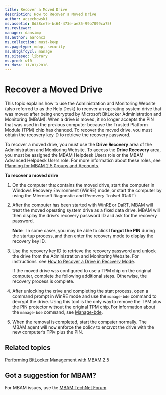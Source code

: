 ```yaml
---
title: Recover a Moved Drive
description: How to Recover a Moved Drive
author: aczechowski
ms.assetid: 0d38ce7e-bc64-473e-ae85-99b7099ca758
ms.reviewer: 
manager: dansimp
ms.author: aaroncz
ms.collection: must-keep
ms.pagetype: mdop, security
ms.mktglfcycl: manage
ms.sitesec: library
ms.prod: w10
ms.date: 11/01/2016
---
```



# Recover a Moved Drive
This topic explains how to use the Administration and Monitoring Website (also referred to as the Help Desk) to recover an operating system drive that was moved after being encrypted by Microsoft BitLocker Administration and Monitoring (MBAM). When a drive is moved, it no longer accepts the PIN that was used in the previous computer because the Trusted Platform Module (TPM) chip has changed. To recover the moved drive, you must obtain the recovery key ID to retrieve the recovery password.

To recover a moved drive, you must use the **Drive Recovery** area of the Administration and Monitoring Website. To access the **Drive Recovery** area, you must be assigned the MBAM Helpdesk Users role or the MBAM Advanced Helpdesk Users role. For more information about these roles, see [Planning for MBAM 2.5 Groups and Accounts](planning-for-mbam-25-groups-and-accounts.md#bkmk-helpdesk-roles).

**To recover a moved drive**
1.  On the computer that contains the moved drive, start the computer in Windows Recovery Environment (WinRE) mode, or start the computer by using the Microsoft Diagnostic and Recovery Toolset (DaRT).

2.  After the computer has been started with WinRE or DaRT, MBAM will treat the moved operating system drive as a fixed data drive. MBAM will then display the drive’s recovery password ID and ask for the recovery password.

    **Note**  
    In some cases, you may be able to click **I forgot the PIN** during the startup process, and then enter the recovery mode to display the recovery key ID.

     

3.  Use the recovery key ID to retrieve the recovery password and unlock the drive from the Administration and Monitoring Website. For instructions, see [How to Recover a Drive in Recovery Mode](how-to-recover-a-drive-in-recovery-mode-mbam-25.md).

    If the moved drive was configured to use a TPM chip on the original computer, complete the following additional steps. Otherwise, the recovery process is complete.

4.  After unlocking the drive and completing the start process, open a command prompt in WinRE mode and use the `manage-bde` command to decrypt the drive. Using this tool is the only way to remove the TPM plus the PIN protector without the original TPM chip. For information about the `manage-bde` command, see [Manage-bde](https://go.microsoft.com/fwlink/?LinkId=393567).

5.  When the removal is completed, start the computer normally. The MBAM agent will now enforce the policy to encrypt the drive with the new computer’s TPM plus the PIN.



## Related topics


[Performing BitLocker Management with MBAM 2.5](performing-bitlocker-management-with-mbam-25.md)

 

## Got a suggestion for MBAM?

For MBAM issues, use the [MBAM TechNet Forum](https://social.technet.microsoft.com/Forums/home?forum=mdopmbam). 





